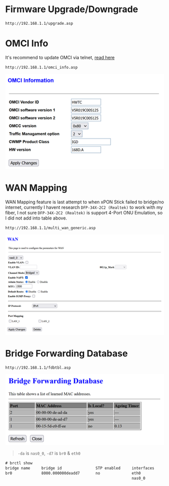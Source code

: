 # Firmware Upgrade/Downgrade
```
http://192.168.1.1/upgrade.asp
```

# OMCI Info
It's recommend to update OMCI via telnet, [read here](Setup_Stick.md#omci-authentication)
```
http://192.168.1.1/omci_info.asp
```
![SFU](Images/OMCI%20Info.PNG)

# WAN Mapping
WAN Mapping feature is last attempt to when xPON Stick failed to bridge/no internet, currently I havent research `DFP-34X-2C2 (Realtek)` to work with my fiber, I not sure `DFP-34X-2C2 (Realtek)` is support 4-Port ONU Emulation, so I did not add into table above.
```
http://192.168.1.1/multi_wan_generic.asp
```
![SFU](Images/WAN.PNG)

# Bridge Forwarding Database
```
http://192.168.1.1/fdbtbl.asp
```
![SFU](Images/Bridge%20Forwarding%20Database.PNG)
> `-da` is `nas0_0`, `-d7` is `br0` & `eth0`
```
# brctl show
bridge name     bridge id               STP enabled     interfaces
br0             8000.000000deadd7       no              eth0
                                                        nas0_0
```
